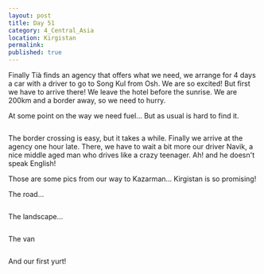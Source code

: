 ```yaml
---
layout: post
title: Day 51
category: 4_Central_Asia
location: Kirgistan
permalink: 
published: true
---
```


Finally Tià finds an agency that offers what we need, we arrange for 4 days a car with a driver to go to Song Kul from Osh. We are so excited! But first we have to arrive there! We leave the hotel before the sunrise. We are 200km and a border away, so we need to hurry.

At some point on the way we need fuel... But as usual is hard to find it.

<p><a
href="https://lh3.googleusercontent.com/1m-M_15lvnNo4gIrSYUu7c8plF0EX2qLBy021CHyv8ddxC-0irPGvrzVp5g9jzigQjR9P4Rsux3tlHc755UgVcfp3HZP6jj3pyxAt2YTJYE7eDrbIjVdJT8WcnK1jDjBPSXFUeT7bGvv6UcDxsIT6K_vCo7C4T1p_IwsXwSYzfUyzoOc_goMR_0nvI6Rfl6Tn8Re8iuwPigAT1IGNBhrr-F0AmOg8-DeHJ8MFPpUS5cQW59eD5ez6DFmv6Br5n_bUqdxE0dmKIV1QQm4hcFXF3XIFVOD1ALtU2RgS4oJaFaWyPmn9OPp1cUqE0d_9gUHOeWGkTJtE2uK2sPd0vxQqs0aMsoekvCONLv8izgJieMavBuswi_16kRDzOTHitRrbx5Dt2QxLXYJPAy7wQB56zMP4man0omqJF1BCWzfzzmW6--Nb0KhLJH8zrNoLRWrof2QUk988H31tif0VEP9ojb1Aua9NTayxJqvchNqk2eYYZTIU2J7Cm0yHx-jbBsBK0CSDSXCJBKSOM-cxJY86NxnQ8Q3VAmI1dxT1Essmd-0GCgJSce3CJ6l02_c_ewEKp6P8dYsWCBd2Q0GxEeKvNJwPEGqq-Jkx5TuuxG1N9ksblUOhLtsWBMJ-x-v7M0BZ2beqGAfiJldZoVnz2cqdiMS-FU3iprJMg=w840-h630-no"><img 
src="https://lh3.googleusercontent.com/1m-M_15lvnNo4gIrSYUu7c8plF0EX2qLBy021CHyv8ddxC-0irPGvrzVp5g9jzigQjR9P4Rsux3tlHc755UgVcfp3HZP6jj3pyxAt2YTJYE7eDrbIjVdJT8WcnK1jDjBPSXFUeT7bGvv6UcDxsIT6K_vCo7C4T1p_IwsXwSYzfUyzoOc_goMR_0nvI6Rfl6Tn8Re8iuwPigAT1IGNBhrr-F0AmOg8-DeHJ8MFPpUS5cQW59eD5ez6DFmv6Br5n_bUqdxE0dmKIV1QQm4hcFXF3XIFVOD1ALtU2RgS4oJaFaWyPmn9OPp1cUqE0d_9gUHOeWGkTJtE2uK2sPd0vxQqs0aMsoekvCONLv8izgJieMavBuswi_16kRDzOTHitRrbx5Dt2QxLXYJPAy7wQB56zMP4man0omqJF1BCWzfzzmW6--Nb0KhLJH8zrNoLRWrof2QUk988H31tif0VEP9ojb1Aua9NTayxJqvchNqk2eYYZTIU2J7Cm0yHx-jbBsBK0CSDSXCJBKSOM-cxJY86NxnQ8Q3VAmI1dxT1Essmd-0GCgJSce3CJ6l02_c_ewEKp6P8dYsWCBd2Q0GxEeKvNJwPEGqq-Jkx5TuuxG1N9ksblUOhLtsWBMJ-x-v7M0BZ2beqGAfiJldZoVnz2cqdiMS-FU3iprJMg=w840-h630-no" class="oversize" alt=""></a></p>

The border crossing is easy, but it takes a while. Finally we arrive at the agency one hour late. There, we have to wait a bit more our driver Navik, a nice middle aged man who drives like a crazy teenager. Ah! and he doesn't speak English!

Those are some pics from our way to Kazarman... Kirgistan is so promising!

The road...

<p><a
href="https://lh3.googleusercontent.com/B4_Zd1F4CgkR6l8k6-jpYr4ibBm_Ejmi6xXzUw00zkQHqk0kK71gJhweOouKCMzmBeKFivEz-jO-v2sxZlI0JZC8fmpaulglDrrpFaCZ0Bo49zwgsdq-GCOzLdNdeHWLNdC6N4mqWWNPMA7tjDOcdqbiJOf0w0ra_O9hQ99ORnMGianqUWwx3JmFUubEUk9vkQgjkObziV3oQnC6uiWgVTNGZ6eGHi62PcD5aWDkw1gxcE3VAqEIDXLDLa_QrZFw1jKHH_Ymf3wuIMqSXHY80Te6C-gsLbfBkR-FomUVr7c2RPTkmDxYeP99beEnfMq7iDOwYAo8UAUCuOQGmbunvOqIgUGuf4ulF5wKsRZ25aYqKORWN0h-oCmm-z9dkwm_whNY4yz4hf1tlaB9LodnVIe_NVLRxxzdL2EZIr6C_gBGVNnLH3G8sXdFIzYO57qhMuQjmXfDlnqmAsuVG3-m8twvn9jC5iHcxMnBgvBVx9UCAFDuo1Oz8BAj3RcIIH5XVadWzLD1Qtv1L9SwJymj2bfGIsleq-yKMHSHowdh8ZuIoijtAdx4HWyxa_DwVDlDHlCRzYmcGIQCuC66LPHu6Rss4-JQ6ZCkGN5C7RFncEKanyuQjdCxrhO4YOnXuq8Y1UUaCv3GCegdW7-W5DJyVJkv6liL1soPLA=w840-h630-no"><img 
src="https://lh3.googleusercontent.com/B4_Zd1F4CgkR6l8k6-jpYr4ibBm_Ejmi6xXzUw00zkQHqk0kK71gJhweOouKCMzmBeKFivEz-jO-v2sxZlI0JZC8fmpaulglDrrpFaCZ0Bo49zwgsdq-GCOzLdNdeHWLNdC6N4mqWWNPMA7tjDOcdqbiJOf0w0ra_O9hQ99ORnMGianqUWwx3JmFUubEUk9vkQgjkObziV3oQnC6uiWgVTNGZ6eGHi62PcD5aWDkw1gxcE3VAqEIDXLDLa_QrZFw1jKHH_Ymf3wuIMqSXHY80Te6C-gsLbfBkR-FomUVr7c2RPTkmDxYeP99beEnfMq7iDOwYAo8UAUCuOQGmbunvOqIgUGuf4ulF5wKsRZ25aYqKORWN0h-oCmm-z9dkwm_whNY4yz4hf1tlaB9LodnVIe_NVLRxxzdL2EZIr6C_gBGVNnLH3G8sXdFIzYO57qhMuQjmXfDlnqmAsuVG3-m8twvn9jC5iHcxMnBgvBVx9UCAFDuo1Oz8BAj3RcIIH5XVadWzLD1Qtv1L9SwJymj2bfGIsleq-yKMHSHowdh8ZuIoijtAdx4HWyxa_DwVDlDHlCRzYmcGIQCuC66LPHu6Rss4-JQ6ZCkGN5C7RFncEKanyuQjdCxrhO4YOnXuq8Y1UUaCv3GCegdW7-W5DJyVJkv6liL1soPLA=w840-h630-no" class="oversize" alt=""></a></p>


The landscape...

<p><a
href="https://lh3.googleusercontent.com/M856IFDOoBIa4RGLwD3bcQyoqPfHkVofOsDeG3XAC5aVlUzHmP3R5oH1OJ9eDJgIg6U4FPFEohjQhjZtPN0FYkUF90XDYtuIWXzx5BGupmzEcQxPBixV1yrt0Wud0R6pbp_IYNuVw2S7ti0Y_I6c4OhXx8uKK1MJmQqlRkqT_4B31G7QBYaeCFmVzVKZAvYhmEqirV0kpzSAZ9AQ4zGoRXKOb9oSfNdvPWXiYB2sE9q9JKNi6HDPKetbAmqWSUSZeNZKpXG3PpyC1MsimNzFtfw33lbXBTnvkliK2wROKQhL3dl61lGBGzPzhdU6Zeo31jUPs0wFhQiHn0ojLAWW-_gBLXOhJo7mBciCC8EloETNRn0QHC9F2KQzqxcPPFlzyBZxs7beb8zsp7Rqy-2mnSDOxoYWWOii0Gn__T4zYXK0MftJ3GrQN1CucU7mgLdkR52ZiDwDBQwITCvyKg49-Iz1wX9PD3bswXee8nrTYhaZctXXG6MyY56XRAYioFnlS0AZKugjvdGiytVGEzd5-uU_As3K4TnpiZNhkGHg4XGEQGvxMb10b7nFRnpbDPtDBrOySWMAXGEa-5jNZGjpgv_2al9R-7P-BVBHbXvM83lhsImgP1HgCLT9q9X5ehIYJmJrn6RnNDKbTn-xqLNNR5O_rbSsMCPCXw=w1052-h789-no"><img 
src="https://lh3.googleusercontent.com/M856IFDOoBIa4RGLwD3bcQyoqPfHkVofOsDeG3XAC5aVlUzHmP3R5oH1OJ9eDJgIg6U4FPFEohjQhjZtPN0FYkUF90XDYtuIWXzx5BGupmzEcQxPBixV1yrt0Wud0R6pbp_IYNuVw2S7ti0Y_I6c4OhXx8uKK1MJmQqlRkqT_4B31G7QBYaeCFmVzVKZAvYhmEqirV0kpzSAZ9AQ4zGoRXKOb9oSfNdvPWXiYB2sE9q9JKNi6HDPKetbAmqWSUSZeNZKpXG3PpyC1MsimNzFtfw33lbXBTnvkliK2wROKQhL3dl61lGBGzPzhdU6Zeo31jUPs0wFhQiHn0ojLAWW-_gBLXOhJo7mBciCC8EloETNRn0QHC9F2KQzqxcPPFlzyBZxs7beb8zsp7Rqy-2mnSDOxoYWWOii0Gn__T4zYXK0MftJ3GrQN1CucU7mgLdkR52ZiDwDBQwITCvyKg49-Iz1wX9PD3bswXee8nrTYhaZctXXG6MyY56XRAYioFnlS0AZKugjvdGiytVGEzd5-uU_As3K4TnpiZNhkGHg4XGEQGvxMb10b7nFRnpbDPtDBrOySWMAXGEa-5jNZGjpgv_2al9R-7P-BVBHbXvM83lhsImgP1HgCLT9q9X5ehIYJmJrn6RnNDKbTn-xqLNNR5O_rbSsMCPCXw=w1052-h789-no" class="oversize" alt=""></a></p>

The van

<p><a
href="https://lh3.googleusercontent.com/63ir_nga94yQHV9ScleY2BwugFZ-kRtQKWoNhRboxYfE-CltQPia70n2CdRgHa6HBV9fba7DocgDS5YmzCQNbVd4NXv0LvFb90Swv7NjWYMicLkmVEbhkWgL0j9rA2atRLv--1krhCdfnoSsdW4uwk1FSZA2MTX9JpqdNCe2juwHptkJwMmBNcfPtbad2IiqqKaMOCNjxR2vkV9oplwYr1fsN9Ep6H7lGvBxEdWc4RznR7O1xB4DNCeCkqe0JLI6L73dq0nNKifnuWLorBH6kCVkxYWDyy69SyxkIVB3SmK_VtGBX1ACOqB9a45yhbo70NngaS4avOEN0DuTHQ1mZRBmGSF2_z52DU7BHdc8Y139vDvAVJFSx23MhWO1PcASu6Sh6K1Q4QDPgozK9T8NMrueAalvRns2RYOslvzRSvPj3-7Pr-voeivQKgxsmqiiSTgsJHdz4RDulYBiqZo0If8iJbOPvZIXKki-StpvA0IfBw73Px8Pzrrk0mP3DhxH_ijyzM19ivzLFp94XGTlQifdCZNjDWzN4q1Xf8lqamynmEUbB1o39COjiwk_v5ZuOWrV1dliRXtkEAdft9leOepipl__6mKhCu159Am5cNe19vKLwGrtIJuo_4Xe8TxlZU8ia4-jFiam8y0FodRClYP5AxlYnb9sLA=w840-h630-no"><img 
src="https://lh3.googleusercontent.com/63ir_nga94yQHV9ScleY2BwugFZ-kRtQKWoNhRboxYfE-CltQPia70n2CdRgHa6HBV9fba7DocgDS5YmzCQNbVd4NXv0LvFb90Swv7NjWYMicLkmVEbhkWgL0j9rA2atRLv--1krhCdfnoSsdW4uwk1FSZA2MTX9JpqdNCe2juwHptkJwMmBNcfPtbad2IiqqKaMOCNjxR2vkV9oplwYr1fsN9Ep6H7lGvBxEdWc4RznR7O1xB4DNCeCkqe0JLI6L73dq0nNKifnuWLorBH6kCVkxYWDyy69SyxkIVB3SmK_VtGBX1ACOqB9a45yhbo70NngaS4avOEN0DuTHQ1mZRBmGSF2_z52DU7BHdc8Y139vDvAVJFSx23MhWO1PcASu6Sh6K1Q4QDPgozK9T8NMrueAalvRns2RYOslvzRSvPj3-7Pr-voeivQKgxsmqiiSTgsJHdz4RDulYBiqZo0If8iJbOPvZIXKki-StpvA0IfBw73Px8Pzrrk0mP3DhxH_ijyzM19ivzLFp94XGTlQifdCZNjDWzN4q1Xf8lqamynmEUbB1o39COjiwk_v5ZuOWrV1dliRXtkEAdft9leOepipl__6mKhCu159Am5cNe19vKLwGrtIJuo_4Xe8TxlZU8ia4-jFiam8y0FodRClYP5AxlYnb9sLA=w840-h630-no" class="oversize" alt=""></a></p>


And our first yurt!

<p><a
href="https://lh3.googleusercontent.com/KWEvOYsHfPYh6mRCpUjq0kkeqkyTa9k83W7IqEOxBdxNbE57EdY6oqkzhLarejfm-M5aO8zp6X6yqghnVfFLniLOlDz3XkywVP_YSnJdUSrKa0fZ2iodOCiSC7jdlF2I01OSnBYKEjab1mWQ73Vncfgk_wQ9HXXkFc8EsWeyTJ7bxOtRhnz5IZM6YJiiudryot6BbMkv5CEQl6Z_MrJ0DfEmDKOVL3z4ZzGBh8THq9TWHIZT9tLF7Ub2oQ_Ksq1eEiBbM3FSxosvujkqyuJ-tVVpAroFxm-oI7uaaiFFgAD0QfZQLLQ2z3-_fexVFdLrRJH1kDsckosdUkAqq6ogxDLI7goTKkmtdfOl0eJb1UKSfZlPqJixAb1ckp6hO8--4ENuTXQlMhJx61uE0_vkMS9phPoRUQiealCZbyRX3F_y4H9Wmg2gkrAdGjgIR5nP3WQHL3dFX9rB1J_XG7SUDX0VUwI8yP_lxoIA8YZcag3LZBSr0M2wrqqgX8mHjcfVjfBKiZ87wF_jugIMtyRT3OXEymzjL-ToLPSn1kNcp1abHDv1AW-Auujr4uMxZRmUtxJDEwNgMWlo_7Wb6cD-IMZZzcN2BRRltzvwHN90r5NYR2wvnNo-cW2wppBov6OXHqiWnI-fHOPe5onwDaJ_gy2MCqTKJzgMzA=w840-h630-no"><img 
src="https://lh3.googleusercontent.com/KWEvOYsHfPYh6mRCpUjq0kkeqkyTa9k83W7IqEOxBdxNbE57EdY6oqkzhLarejfm-M5aO8zp6X6yqghnVfFLniLOlDz3XkywVP_YSnJdUSrKa0fZ2iodOCiSC7jdlF2I01OSnBYKEjab1mWQ73Vncfgk_wQ9HXXkFc8EsWeyTJ7bxOtRhnz5IZM6YJiiudryot6BbMkv5CEQl6Z_MrJ0DfEmDKOVL3z4ZzGBh8THq9TWHIZT9tLF7Ub2oQ_Ksq1eEiBbM3FSxosvujkqyuJ-tVVpAroFxm-oI7uaaiFFgAD0QfZQLLQ2z3-_fexVFdLrRJH1kDsckosdUkAqq6ogxDLI7goTKkmtdfOl0eJb1UKSfZlPqJixAb1ckp6hO8--4ENuTXQlMhJx61uE0_vkMS9phPoRUQiealCZbyRX3F_y4H9Wmg2gkrAdGjgIR5nP3WQHL3dFX9rB1J_XG7SUDX0VUwI8yP_lxoIA8YZcag3LZBSr0M2wrqqgX8mHjcfVjfBKiZ87wF_jugIMtyRT3OXEymzjL-ToLPSn1kNcp1abHDv1AW-Auujr4uMxZRmUtxJDEwNgMWlo_7Wb6cD-IMZZzcN2BRRltzvwHN90r5NYR2wvnNo-cW2wppBov6OXHqiWnI-fHOPe5onwDaJ_gy2MCqTKJzgMzA=w840-h630-no" class="oversize" alt=""></a></p>





